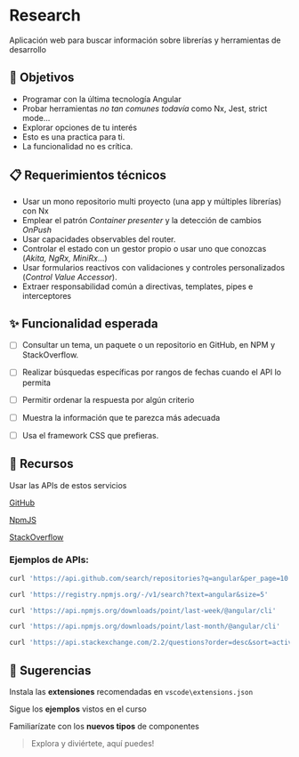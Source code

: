 # Research

Aplicación web para buscar información sobre librerías y herramientas de desarrollo

## 🎯 Objetivos

- Programar con la última tecnología Angular
- Probar herramientas _no tan comunes todavía_ como Nx, Jest, strict mode...
- Explorar opciones de tu interés
- Esto es una practica para ti.
- La funcionalidad no es crítica.

## 📋 Requerimientos técnicos

- Usar un mono repositorio multi proyecto (una app y múltiples librerías) con Nx
- Emplear el patrón _Container presenter_ y la detección de cambios _OnPush_
- Usar capacidades observables del router.
- Controlar el estado con un gestor propio o usar uno que conozcas (_Akita, NgRx, MiniRx_...)
- Usar formularios reactivos con validaciones y controles personalizados (_Control Value Accessor_).
- Extraer responsabilidad común a directivas, templates, pipes e interceptores

## ✨ Funcionalidad esperada

- [ ] Consultar un tema, un paquete o un repositorio en GitHub, en NPM y StackOverflow.

- [ ] Realizar búsquedas específicas por rangos de fechas cuando el API lo permita

- [ ] Permitir ordenar la respuesta por algún criterio

- [ ] Muestra la información que te parezca más adecuada

- [ ] Usa el framework CSS que prefieras.

## 🧰 Recursos

Usar las APIs de estos servicios

[GitHub](https://docs.github.com/en/rest)

[NpmJS](https://github.com/npm/registry/blob/master/docs/download-counts.md)

[StackOverflow](https://api.stackexchange.com/docs)

### Ejemplos de APIs:

```bash
curl 'https://api.github.com/search/repositories?q=angular&per_page=10'

curl 'https://registry.npmjs.org/-/v1/search?text=angular&size=5'

curl 'https://api.npmjs.org/downloads/point/last-week/@angular/cli'

curl 'https://api.npmjs.org/downloads/point/last-month/@angular/cli'

curl 'https://api.stackexchange.com/2.2/questions?order=desc&sort=activity&tagged=angular&site=stackoverflow'
```

## 🎁 Sugerencias

Instala las **extensiones** recomendadas en `vscode\extensions.json`

Sigue los **ejemplos** vistos en el curso

Familiarízate con los **nuevos tipos** de componentes

> Explora y diviértete, aquí puedes!

